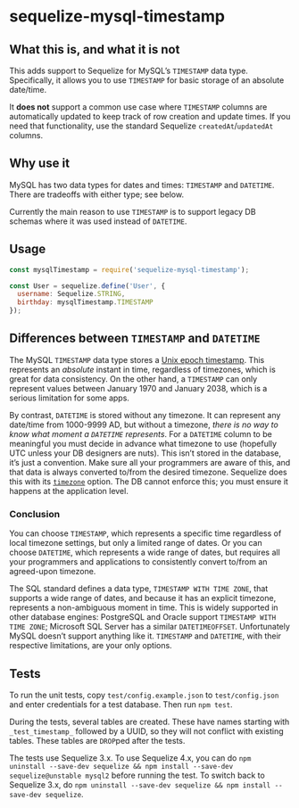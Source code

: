 # sequelize-mysql-timestamp

## What this is, and what it is not

This adds support to Sequelize for MySQL’s `TIMESTAMP` data type. Specifically, it allows you to use `TIMESTAMP` for basic storage of an absolute date/time.

It **does not** support a common use case where `TIMESTAMP` columns are automatically updated to keep track of row creation and update times. If you need that functionality, use the standard Sequelize `createdAt`/`updatedAt` columns.

## Why use it

MySQL has two data types for dates and times: `TIMESTAMP` and `DATETIME`. There are tradeoffs with either type; see below.

Currently the main reason to use `TIMESTAMP` is to support legacy DB schemas where it was used instead of `DATETIME`.

## Usage

```javascript
const mysqlTimestamp = require('sequelize-mysql-timestamp');

const User = sequelize.define('User', {
  username: Sequelize.STRING,
  birthday: mysqlTimestamp.TIMESTAMP
});
```

## Differences between `TIMESTAMP` and `DATETIME`

The MySQL `TIMESTAMP` data type stores a [Unix epoch timestamp](https://en.wikipedia.org/wiki/Unix_time). This represents an _absolute_ instant in time, regardless of timezones, which is great for data consistency. On the other hand, a `TIMESTAMP` can only represent values between January 1970 and January 2038, which is a serious limitation for some apps.

By contrast, `DATETIME` is stored without any timezone. It can represent any date/time from 1000-9999 AD, but without a timezone, _there is no way to know what moment a `DATETIME` represents_. For a `DATETIME` column to be meaningful you must decide in advance what timezone to use (hopefully UTC unless your DB designers are nuts). This isn’t stored in the database, it’s just a convention. Make sure all your programmers are aware of this, and that data is always converted to/from the desired timezone. Sequelize does this with its [`timezone`](http://docs.sequelizejs.com/en/latest/api/sequelize/#new-sequelizedatabase-usernamenull-passwordnull-options) option. The DB cannot enforce this; you must ensure it happens at the application level.

### Conclusion

You can choose `TIMESTAMP`, which represents a specific time regardless of local timezone settings, but only a limited range of dates. Or you can choose `DATETIME`, which represents a wide range of dates, but requires all your programmers and applications to consistently convert to/from an agreed-upon timezone.

The SQL standard defines a data type, `TIMESTAMP WITH TIME ZONE`, that supports a wide range of dates, and because it has an explicit timezone, represents a non-ambiguous moment in time. This is widely supported in other database engines: PostgreSQL and Oracle support `TIMESTAMP WITH TIME ZONE`; Microsoft SQL Server has a similar `DATETIMEOFFSET`. Unfortunately MySQL doesn’t support anything like it. `TIMESTAMP` and `DATETIME`, with their respective limitations, are your only options.

## Tests

To run the unit tests, copy `test/config.example.json` to `test/config.json` and enter credentials for a test database. Then run `npm test`.

During the tests, several tables are created. These have names starting with `_test_timestamp_` followed by a UUID, so they will not conflict with existing tables. These tables are `DROP`ped after the tests.

The tests use Sequelize 3.x. To use Sequelize 4.x, you can do `npm uninstall --save-dev sequelize && npm install --save-dev sequelize@unstable mysql2` before running the test. To switch back to Sequelize 3.x, do `npm uninstall --save-dev sequelize && npm install --save-dev sequelize`.
